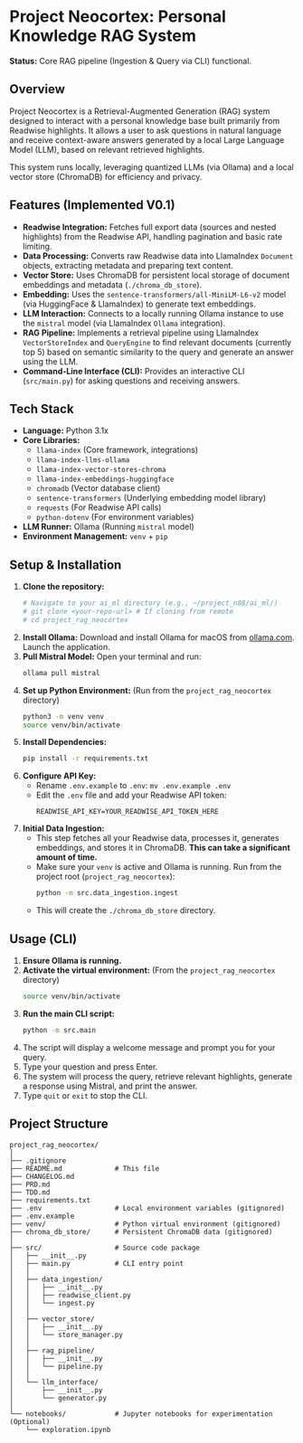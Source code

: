 # Project Neocortex: Personal Knowledge RAG System

**Status:** Core RAG pipeline (Ingestion & Query via CLI) functional.

## Overview

Project Neocortex is a Retrieval-Augmented Generation (RAG) system designed to interact with a personal knowledge base built primarily from Readwise highlights. It allows a user to ask questions in natural language and receive context-aware answers generated by a local Large Language Model (LLM), based on relevant retrieved highlights.

This system runs locally, leveraging quantized LLMs (via Ollama) and a local vector store (ChromaDB) for efficiency and privacy.

## Features (Implemented V0.1)

* **Readwise Integration:** Fetches full export data (sources and nested highlights) from the Readwise API, handling pagination and basic rate limiting.
* **Data Processing:** Converts raw Readwise data into LlamaIndex `Document` objects, extracting metadata and preparing text content.
* **Vector Store:** Uses ChromaDB for persistent local storage of document embeddings and metadata (`./chroma_db_store`).
* **Embedding:** Uses the `sentence-transformers/all-MiniLM-L6-v2` model (via HuggingFace & LlamaIndex) to generate text embeddings.
* **LLM Interaction:** Connects to a locally running Ollama instance to use the `mistral` model (via LlamaIndex `Ollama` integration).
* **RAG Pipeline:** Implements a retrieval pipeline using LlamaIndex `VectorStoreIndex` and `QueryEngine` to find relevant documents (currently top 5) based on semantic similarity to the query and generate an answer using the LLM.
* **Command-Line Interface (CLI):** Provides an interactive CLI (`src/main.py`) for asking questions and receiving answers.

## Tech Stack

* **Language:** Python 3.1x
* **Core Libraries:**
    * `llama-index` (Core framework, integrations)
    * `llama-index-llms-ollama`
    * `llama-index-vector-stores-chroma`
    * `llama-index-embeddings-huggingface`
    * `chromadb` (Vector database client)
    * `sentence-transformers` (Underlying embedding model library)
    * `requests` (For Readwise API calls)
    * `python-dotenv` (For environment variables)
* **LLM Runner:** Ollama (Running `mistral` model)
* **Environment Management:** `venv` + `pip`

## Setup & Installation

1.  **Clone the repository:**
    ```bash
    # Navigate to your ai_ml directory (e.g., ~/project_n88/ai_ml/)
    # git clone <your-repo-url> # If cloning from remote
    # cd project_rag_neocortex
    ```
2.  **Install Ollama:** Download and install Ollama for macOS from [ollama.com](https://ollama.com/download). Launch the application.
3.  **Pull Mistral Model:** Open your terminal and run:
    ```bash
    ollama pull mistral
    ```
4.  **Set up Python Environment:** (Run from the `project_rag_neocortex` directory)
    ```bash
    python3 -m venv venv
    source venv/bin/activate
    ```
5.  **Install Dependencies:**
    ```bash
    pip install -r requirements.txt
    ```
6.  **Configure API Key:**
    * Rename `.env.example` to `.env`: `mv .env.example .env`
    * Edit the `.env` file and add your Readwise API token:
        ```env
        READWISE_API_KEY=YOUR_READWISE_API_TOKEN_HERE
        ```
7.  **Initial Data Ingestion:**
    * This step fetches all your Readwise data, processes it, generates embeddings, and stores it in ChromaDB. **This can take a significant amount of time.**
    * Make sure your `venv` is active and Ollama is running. Run from the project root (`project_rag_neocortex`):
        ```bash
        python -m src.data_ingestion.ingest
        ```
    * This will create the `./chroma_db_store` directory.

## Usage (CLI)

1.  **Ensure Ollama is running.**
2.  **Activate the virtual environment:** (From the `project_rag_neocortex` directory)
    ```bash
    source venv/bin/activate
    ```
3.  **Run the main CLI script:**
    ```bash
    python -m src.main
    ```
4.  The script will display a welcome message and prompt you for your query.
5.  Type your question and press Enter.
6.  The system will process the query, retrieve relevant highlights, generate a response using Mistral, and print the answer.
7.  Type `quit` or `exit` to stop the CLI.

## Project Structure

```text
project_rag_neocortex/
│
├── .gitignore
├── README.md             # This file
├── CHANGELOG.md
├── PRD.md
├── TDD.md
├── requirements.txt
├── .env                  # Local environment variables (gitignored)
├── .env.example
├── venv/                 # Python virtual environment (gitignored)
├── chroma_db_store/      # Persistent ChromaDB data (gitignored)
│
├── src/                  # Source code package
│   ├── __init__.py
│   ├── main.py           # CLI entry point
│   │
│   ├── data_ingestion/
│   │   ├── __init__.py
│   │   ├── readwise_client.py
│   │   └── ingest.py
│   │
│   ├── vector_store/
│   │   ├── __init__.py
│   │   └── store_manager.py
│   │
│   ├── rag_pipeline/
│   │   ├── __init__.py
│   │   └── pipeline.py
│   │
│   └── llm_interface/
│       ├── __init__.py
│       └── generator.py
│
└── notebooks/            # Jupyter notebooks for experimentation (Optional)
    └── exploration.ipynb
